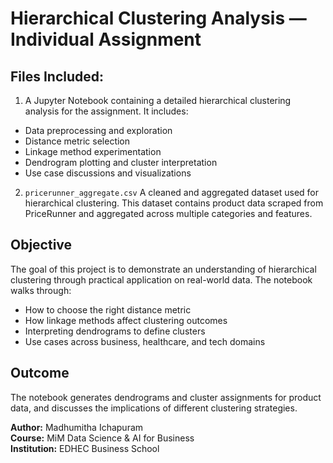 # Hierarchical Clustering Analysis — Individual Assignment

## Files Included:

1. A Jupyter Notebook containing a detailed hierarchical clustering analysis for the assignment. It includes:

- Data preprocessing and exploration
- Distance metric selection
- Linkage method experimentation
- Dendrogram plotting and cluster interpretation
- Use case discussions and visualizations

2. `pricerunner_aggregate.csv`
A cleaned and aggregated dataset used for hierarchical clustering. This dataset contains product data scraped from PriceRunner and aggregated across multiple categories and features.

## Objective

The goal of this project is to demonstrate an understanding of hierarchical clustering through practical application on real-world data. The notebook walks through:

- How to choose the right distance metric
- How linkage methods affect clustering outcomes
- Interpreting dendrograms to define clusters
- Use cases across business, healthcare, and tech domains

## Outcome
The notebook generates dendrograms and cluster assignments for product data, and discusses the implications of different clustering strategies.

**Author:** Madhumitha Ichapuram <br>
**Course:** MiM Data Science & AI for Business <br>
**Institution:** EDHEC Business School

